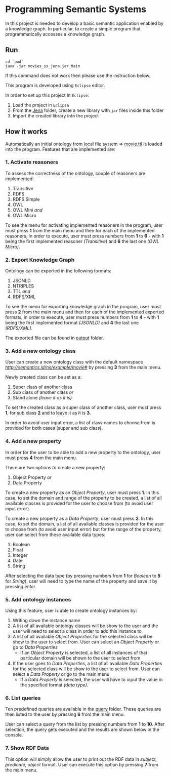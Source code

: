 # Programming Semantic Systems

In this project is needed to develop a basic semantic application enabled by a knowledge graph. In particular, to create a simple program that programmatically accesses a knowledge graph. 

## Run

```
cd `pwd`
java -jar movies_ss_jena.jar Main
```

If this command does not work then please use the instruction below.

This program is developed using `Eclipse` editor. 

In order to set up this project in `Eclipse`:
1. Load the project in `Eclipse`
2. From the [Jena](Jena) folder, create a new library with `jar` files inside this folder
3. Import the created library into the project

## How it works

Automatically an initial ontology from local file system => [movie.ttl](input/graph/movie.ttl) is loaded into the program. Features that are implemented are:

### 1. Activate reasoners

To assess the correctness of the ontology, couple of reasoners are implemented:
1. Transitive
2. RDFS
3. RDFS Simple
4. OWL
5. OWL Mini *and*
6. OWL Micro

To see the menu for activating implemented reasoners in the program, user must press **1** from the main menu and then for each of the implemented reasoners, in order to execute, user must press numbers from **1** to **6** - with **1** being the first implemented reasoner *(Transitive)* and **6** the last one *(OWL Micro)*.

### 2. Export Knowledge Graph

Ontology can be exported in the following formats:
1. JSONLD
2. NTRIPLES
3. TTL *and*
4. RDFS/XML

To see the menu for exporting knowledge graph in the program, user must press **2** from the main menu and then for each of the implemented exported formats, in order to execute, user must press numbers from **1** to **4** - with **1** being the first implemented format *(JSONLD)* and **4** the last one *(RDFS/XML)*.

The exported file can be found in [output](output) folder.

### 3. Add a new ontology class

User can create a new ontology class with the default namespace *http://semantics.id/ns/example/movie#* by pressing **3** from the main menu.

Newly created class can be set as a:
1. Super class of another class
2. Sub class of another class *or*
3. Stand alone *(leave it as it is)*

To set the created class as a super class of another class, user must press **1**, for sub class **2** and to leave it as it is **3**.

In order to avoid user input error, a list of class names to choose from is provided for both cases (super and sub class).

### 4. Add a new property

In order for the user to be able to add a new property to the ontology, user must press **4** from the main menu.

There are two options to create a new property:
1. Object Property *or*
2. Data Property

To create a new property as an *Object Property*, user must press **1**. In this case, to set the domain and range of the property to be created, a list of all available classes is provided for the user to choose from (to avoid user input error).

To create a new property as a *Data Property*, user must press **2**. In this case, to set the domain, a list of all available classes is provided for the user to choose from (to avoid user input error) but for the range of the property, user can select from these available data types:
1. Boolean
2. Float
3. Integer
4. Date
5. String

After selecting the data type (by pressing numbers from **1** for *Boolean* to **5** for *String*), user will need to type the name of the property and save it by pressing *enter*.

### 5. Add ontology instances

Using this feature, user is able to create ontology instances by:
1. Writing down the instance name
2. A list of all available ontology classes will be show to the user and the user will need to select a class in order to add this instance to
3. A list of all available *Object Properties* for the selected class will be show to the user to select from. User can select an *Object Property* or go to *Data Properties*
    - If an *Object Property* is selected, a list of all instances of that particular domain will be shown to the user to select from
4. If the user goes to *Data Properties*, a list of all available *Data Properties* for the selected class will be show to the user to select from. User can select a *Data Property* or go to the main menu
    - If a *Data Property* is selected, the user will have to input the value in the specified format *(data type)*.

### 6. List queries

Ten predefined queries are available in the [query](input/query) folder. These queries are then listed to the user by pressing **6** from the main menu.

User can select a query from the list by pressing numbers from **1** to **10**. After selection, the query gets executed and the results are shown below in the console.

### 7. Show RDF Data

This option will simply allow the user to print out the RDF data in *subject, predicate, object* format. User can execute this option by pressing **7** from the main menu.
